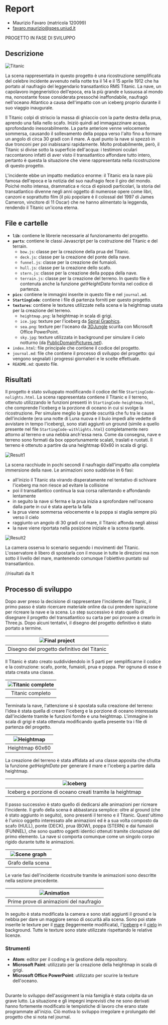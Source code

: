 # Report

- Maurizio Favaro (matricola 120099)
- favaro.maurizio@spes.uniud.it

PROGETTO IN FASE DI SVILUPPO

## Descrizione

![Titanic](pics/titanic.png)

La scena rappresentata in questo progetto è una ricostruzione semplificata del celebre incidente avvenuto nella notte tra il 14 e il 15 aprile 1912 che ha portato al naufragio del leggendario transatlantico RMS Titanic. La nave, un capolavoro ingegneristico dell'epoca, era la più grande e lussuosa al mondo ma, nonostante fosse considerata pressoché inaffondabile, naufragò nell'oceano Atlantico a causa dell'impatto con un iceberg proprio durante il suo viaggio inaugurale.

Il Titanic colpì di striscio la massa di ghiaccio con la parte destra della prua, aprendo una falla nello scafo. Iniziò quindi ad immagazzinare acqua, sprofondando inesorabilmente. La parte anteriore venne velocemente sommersa, causando il sollevamento della poppa verso l'alto fino a formare un angolo di circa 30 gradi con il mare. A quel punto la nave si spezzò in due tronconi per poi inabissarsi rapidamente. Molto probabilmente, però, il Titanic si divise sotto la superficie dell'acqua: i testimoni oculari raccontarono infatti di aver visto il transatlantico affondare tutto intero, pertanto è questa la situazione che viene rappresentata nella ricostruzione di questo progetto.

L'incidente ebbe un impatto mediatico enorme: il Titanic era la nave più famosa dell'epoca e la notizia del suo naufragio fece il giro del mondo. Poiché molto intensa, drammatica e ricca di episodi particolari, la storia del transatlantico divenne negli anni oggetto di numerose opere come libri, canzoni e soprattutto film (il più popolare è il colossal del 1997 di James Cameron, vincitore di 11 Oscar) che ne hanno alimentato la leggenda, rendendo il Titanic un'icona eterna.

## File e cartelle

* **`lib`**: contiene le librerie necessarie al funzionamento del progetto.
* **`parts`**: contiene le classi Javascript per la costruzione del Titanic e del terrain.
  * `bow.js`: classe per la creazione della prua del Titanic.
  * `deck.js`: classe per la creazione del ponte della nave.
  * `funnel.js`: classe per la creazione dei fumaioli.
  * `hull.js`: classe per la creazione dello scafo.
  * `stern.js`: classe per la creazione della poppa della nave.
  * `terrain.js`: classe per la creazione del terreno. In questo file è contenuta anche la funzione *getHeightData* fornita nel codice di partenza.
* **`pics`**: contiene le immagini inserite in questo file e nel `journal.md`.
* **`StartingCode`**: contiene i file di partenza forniti per questo progetto.
* **`textures`**: contiene le textures utilizzate nella scena e la heightmap usata per la creazione del terreno.
  * `heightmap.png`: la heightmap in scala di grigi.
  * `ice.jpg`: texture per l'iceberg da [Spiral Graphics](http://spiralgraphics.biz/packs/snow_ice/index.htm?23#anchor).
  * `sea.png`: texture per l'oceano da [3DJungle](https://3djungle.net/textures/water/1832/) scurita con Microsoft Office PowerPoint.
  * `sky.jpg`: texture utilizzata in background per simulare il cielo notturno (da [PublicDomainPictures.net](https://www.publicdomainpictures.net/en/view-image.php?image=9767&picture=starry-night)).
* `index.html`: file principale che contiene il codice del progetto.
* `journal.md`: file che contiene il processo di sviluppo del progetto: qui vengono segnalati i progressi giornalieri e le scelte effettuate.
* `README.md`: questo file.

## Risultati

Il progetto è stato sviluppato modificando il codice del file `StartingCode-nolights.html`. La scena rappresentata contiene il Titanic e il terreno, ottenuto utilizzando le funzioni presenti in `StartingCode-heightmap.html`, che comprende l'iceberg e la porzione di oceano in cui si svolge la ricostruzione. Per simulare meglio la grande oscurità che fu tra le cause dell'incidente (era una notte di Luna nuova e il buio impedì alle vedette di avvistare in tempo l'iceberg), sono stati aggiunti un ground (simile a quello presente nel file `StartingCode-withlights.html`) completamente nero attorno al terreno e una nebbia anch'essa nera. Come da consegna, nave e terreno sono formati da box opportunamente scalati, traslati e ruotati. Il terreno è ottenuto a partire da una heightmap 60x60 in scala di grigi.

![Result1](pics/scr_pr1.png)

La scena racchiude in pochi secondi il naufragio dall'impatto alla completa immersione della nave. Le animazioni sono suddivise in 6 fasi:
- all'inizio il Titanic sta virando disperatamente nel tentativo di schivare l'iceberg ma non riesce ad evitare la collisione
- poi il transatlantico continua la sua corsa rallentando e affondando lentamente
- in seguito la nave si ferma e la prua inizia a sprofondare nell'oceano dalla parte in cui è stata aperta la falla
- la prua viene sommersa velocemente e la poppa si staglia sempre più verso il cielo
- raggiunto un angolo di 30 gradi col mare, il Titanic affonda negli abissi
- la nave viene riportata nella posizione iniziale e la scena riparte.

![Result2](pics/scr_pr2.png)

La camera osserva lo scenario seguendo i movimenti del Titanic. L'osservatore è libero di spostarla con il mouse in tutte le direzioni ma non sotto il livello del mare, mantenendo comunque l'obiettivo puntato sul transatlantico.

//risultati da lt

## Processo di sviluppo

Dopo aver preso la decisione di rappresentare l'incidente del Titanic, il primo passo è stato ricercare materiale online da cui prendere ispirazione per ricreare la nave e la scena. Lo step successivo è stato quello di disegnare il progetto del transatlantico su carta per poi provare a crearlo in Three.js. Dopo alcuni tentativi, il disegno del progetto definitivo è stato portato a termine.

| ![Final project](pics/progetto_definitivo.jpg) |
| :--------------------------------------------: |
| Disegno del progetto definitivo del Titanic |

Il Titanic è stato creato suddividendolo in 5 parti per semplificarne il codice e la costruzione: scafo, ponte, fumaioli, prua e poppa. Per ognuna di esse è stata creata una classe.

| ![Titanic complete](pics/titanic_scr_2.png) |
| :-----------------------------------------: |
| Titanic completo |

Terminata la nave, l'attenzione si è spostata sulla creazione del terreno: l'idea è stata quella di creare l'iceberg e la porzione di oceano interessata dall'incidente tramite le funzioni fornite e una heightmap. L'immagine in scala di grigi è stata ottenuta modificando quella presente tra i file di partenza del progetto.

| ![Heightmap](textures/heightmap.png) |
| :----------------------------------: |
| Heightmap 60x60 |

La creazione del terreno è stata affidata ad una classe apposita che sfrutta la funzione *getHeightData* per generare il mare e l'iceberg a partire dalla heightmap.

| ![Iceberg](pics/heightmap_iceberg.png) |
| :------------------------------------: |
| Iceberg e porzione di oceano creati tramite la heightmap |

Il passo successivo è stato quello di dedicarsi alle animazioni per ricreare l'incidente. Il grafo della scena è abbastanza semplice: oltre al ground (che è stato aggiunto in seguito), sono presenti il terreno e il Titanic. Quest'ultimo è l'unico oggetto interessato alle animazioni ed è a sua volta composto da scafo (HULL), ponte (DECK), prua (BOW), poppa (STERN) e dai fumaioli (FUNNEL), che sono quattro oggetti identici ottenuti tramite clonazione del primo elemento. La nave si comporta comunque come un singolo corpo rigido durante tutte le animazioni.

| ![Scene graph](pics/scene_graph.png) |
| :----------------------------------: |
| Grafo della scena |

Le varie fasi dell'incidente ricostruite tramite le animazioni sono descritte nella sezione precedente.

| ![Animation](pics/anim.png) |
| :-------------------------: |
| Prime prove di animazioni del naufragio |

In seguito è stata modificata la camera e sono stati aggiunti il ground e la nebbia per dare un maggiore senso di oscurità alla scena. Sono poi state inserite le texture per il [mare](https://3djungle.net/textures/water/1832/) (leggermente modificata), l'[iceberg](http://spiralgraphics.biz/packs/snow_ice/index.htm?23#anchor) e il [cielo](https://www.publicdomainpictures.net/en/view-image.php?image=9767&picture=starry-night) in background. Tutte le texture sono state utilizzate rispettando le relative licenze.

### Strumenti

* **Atom**: editor per il coding e la gestione della repository.
* **Microsoft Paint**: utilizzato per la creazione della heightmap in scala di grigi.
* **Microsoft Office PowerPoint**: utilizzato per scurire la texture dell'oceano.

##

Durante lo sviluppo dell'assignment la mia famiglia è stata colpita da un grave lutto. La situazione e gli impegni imprevisti che ne sono derivati hanno fortemente modificato le tempistiche di lavoro che erano state programmate all'inizio. Ciò motiva lo sviluppo irregolare e prolungato del progetto che si nota nel journal.
